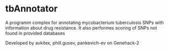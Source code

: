 # tbAnnotator

A programm complex for annotating mycobacterium tuberculosis SNPs with information about drug resistance. 
It also performes scoring of SNPs not found in provided databases

Developed by avkitex, phill.gusev, pankevich-ev on Genehack-2
